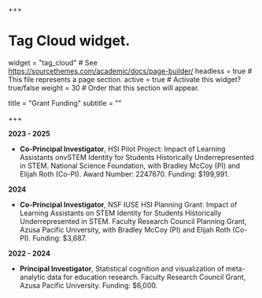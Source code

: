 +++

# Tag Cloud widget.
widget = "tag_cloud"  # See https://sourcethemes.com/academic/docs/page-builder/
headless = true  # This file represents a page section.
active = true # Activate this widget? true/false
weight = 30  # Order that this section will appear.

title = "Grant Funding"
subtitle = ""

+++

**2023 - 2025** 

- **Co-Principal Investigator**, HSI Pilot Project: Impact of Learning Assistants onvSTEM Identity for Students Historically Underrepresented in STEM. National Science Foundation, with Bradley McCoy (PI) and Elijah Roth (Co-PI). Award Number: 2247670. Funding: $199,991.

**2024**

- **Co-Principal Investigator**, NSF IUSE HSI Planning Grant: Impact of Learning Assistants on STEM Identity for Students Historically Underrepresented in STEM. Faculty Research Council Planning Grant, Azusa Pacific University, with Bradley McCoy (PI) and Elijah Roth (Co-PI). Funding: $3,687.

**2022 - 2024**

- **Principal Investigator**, Statistical cognition and visualization of meta-analytic data for education research. Faculty Research Council Grant, Azusa Pacific University. Funding: $6,000.